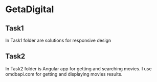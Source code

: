# GetaDigital

## Task1
In Task1 folder are solutions for responsive design

## Task2
In Task2 folder is Angular app for getting and searching movies. I use omdbapi.com for getting and displaying movies results.
